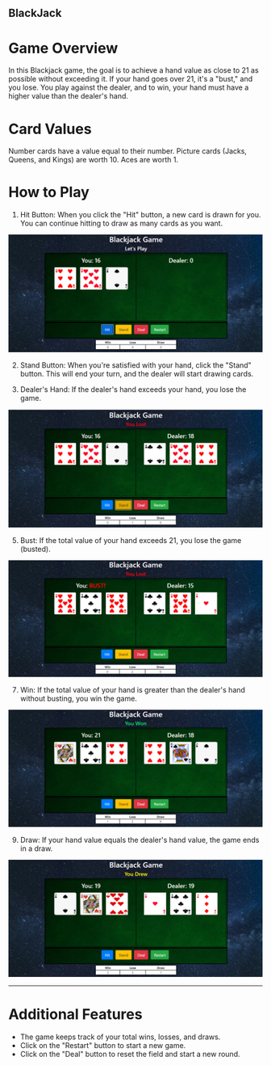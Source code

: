 ## BlackJack

# Game Overview
In this Blackjack game, the goal is to achieve a hand value as close to 21 as possible without exceeding it. If your hand goes over 21, it's a "bust," and you lose. You play against the dealer, and to win, your hand must have a higher value than the dealer's hand.

# Card Values
Number cards have a value equal to their number.
Picture cards (Jacks, Queens, and Kings) are worth 10.
Aces are worth 1.

# How to Play
1. Hit Button:
When you click the "Hit" button, a new card is drawn for you. You can continue hitting to draw as many cards as you want.

![](https://github.com/bashubisht/BlackJack/blob/main/readme%20images/img1.PNG)

2. Stand Button:
When you're satisfied with your hand, click the "Stand" button. This will end your turn, and the dealer will start drawing cards.

3. Dealer's Hand:
If the dealer's hand exceeds your hand, you lose the game.

![](https://github.com/bashubisht/BlackJack/blob/main/readme%20images/img2.PNG)

5. Bust:
If the total value of your hand exceeds 21, you lose the game (busted).

![](https://github.com/bashubisht/BlackJack/blob/main/readme%20images/img3.PNG)

7. Win:
If the total value of your hand is greater than the dealer's hand without busting, you win the game.

![](https://github.com/bashubisht/BlackJack/blob/main/readme%20images/img4.PNG)

9. Draw:
If your hand value equals the dealer's hand value, the game ends in a draw.

![](https://github.com/bashubisht/BlackJack/blob/main/readme%20images/img5.PNG)

---

# Additional Features
- The game keeps track of your total wins, losses, and draws.
- Click on the "Restart" button to start a new game.
- Click on the "Deal" button to reset the field and start a new round.
